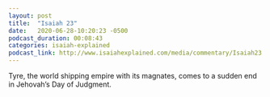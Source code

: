 ```yaml
---
layout: post
title:  "Isaiah 23"
date:   2020-06-28-10:20:23 -0500
podcast_duration: 00:08:43
categories: isaiah-explained
podcast_link: http://www.isaiahexplained.com/media/commentary/Isaiah23.mp3
---
```

Tyre, the world shipping empire with its magnates, comes to a sudden end in Jehovah’s Day of Judgment.
